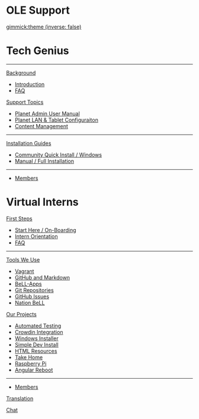 <!-- In the name of your wiki Do NOT remove the leading `#` character. --->

# OLE Support

<!-- Default theme (Read: http://dynalon.github.io/mdwiki/#!customizing.md#Theme_chooser). --->

[gimmick:theme (inverse: false)](bootstrap)

<!-- Navigation (Read: http://dynalon.github.io/mdwiki/#!quickstart.md#Adding_a_navigation)

A more complex navigation example: 
[Menu Item 1]()
  * # SubMenu Heading 1
  * [SubMenu Item 1](pages/subitem1.md)
  * [SubMenu Item 2](pages/subitem2.md)
  - - - -
  * # SubMenu Heading 2
  * [SubMenu Item 3](pages/subitem3.md)
  - - - -
  * # SubMenu Heading 3
  * [SubMenu Item 3](pages/subitem3.md)
[Menu Item 2](pages/item2.md)
[Menu Item 3](pages/item3.md) --->

<!-- Tech Genius Support Menu -->

# Tech Genius

---

[Background]()

  * [Introduction](pages/techgenius/tg-introduction.md)
  * [FAQ](pages/techgenius/tg-faq.md) <!-- This tg-faq.md needs to be written -->
  
[Support Topics]()

  * [Planet Admin User Manual](pages/techgenius/tg-planet-user-manual.md)
  * [Planet LAN & Tablet Configuraiton](pages/techgenius/tg-routerconfig.md)
  * [Content Management](pages/techgenius/-library-management.md)

---

[Installation Guides]()

  * [Community Quick Install / Windows](pages/techgenius/tg-windows-install.md)
  * [Manual / Full Installation](pages/techgenius/tg-installation.md)

----

  * [Members](pages/techgenius/tg-team.md)

<!-- Intern Program -->

# Virtual Interns

[First Steps]()

  * [Start Here / On-Boarding](pages/interns/in-firststeps.md)
  * [Intern Orientation](pages/interns/in-intern-orientation.md)
  * [FAQ](pages/interns/in-faq.md)

  - - - -

[Tools We Use]()

  * [Vagrant](pages/interns/in-vagrant.md)
  * [GitHub and Markdown](pages/interns/in-githubandmarkdown.md)
  * [BeLL-Apps](pages/interns/in-bellapps.md)
  * [Git Repositories](pages/interns/in-gitandrepositories.md)
  * [GitHub Issues](pages/interns/in-githubissues.md)
  * [Nation BeLL](pages/interns/in-nation.md)

[Our Projects]()

  * [Automated Testing](pages/automatedtesting.md)
  * [Crowdin Integration](pages/crowdinintegration.md)
  * [Windows Installer](pages/innoproject.md)
  * [Simple Dev Install](pages/simpleinstall.md)
  * [HTML Resources](pages/htmlresources.md)
  * [Take Home](pages/takehome.md)
  * [Raspberry Pi](pages/raspberrypi.md)
  * [Angular Reboot](pages/angular.md)

----

  * [Members](pages/interns/in-team.md)

[Translation](https://crowdin.com/project/open-learning-exchange/invite)

[Chat](pages/interns/in-chat.md)

<!-- Change the Language. Could be useful when there's more than one language wiki. -->

<!-- [Change the Language]()
  * [English (United States)](/en_US/)
  * [English (United Kingdom)](/en_GB/)
  * [Italian](/it/) -->

<!-- Let the user choose a theme. (Read: http://dynalon.github.io/mdwiki/#!quickstart.md#Adding_a_navigation) -->

<!-- [gimmick:themechooser](Choose theme) -->